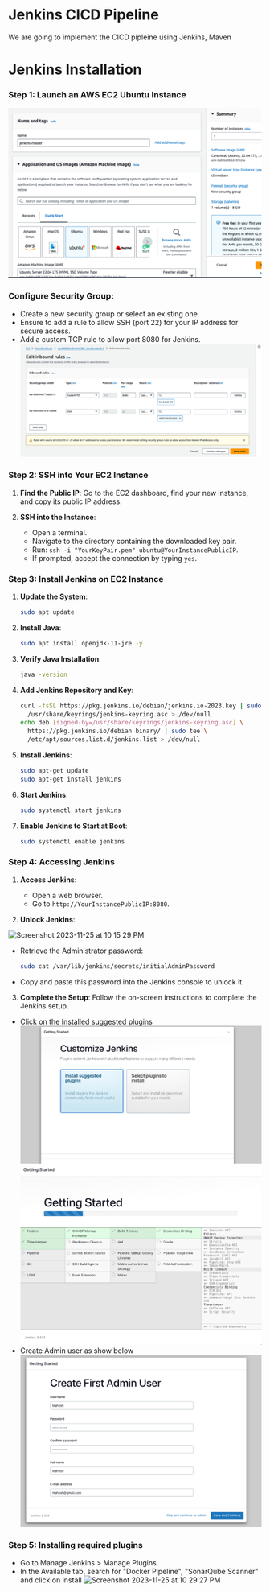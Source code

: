 
# Jenkins CICD Pipeline

We are going to implement the CICD pipleine using Jenkins, Maven



# Jenkins Installation

### Step 1: Launch an AWS EC2 Ubuntu Instance
![Alt text](image.png)
### Configure Security Group:

- Create a new security group or select an existing one.
- Ensure to add a rule to allow SSH (port 22) for your IP address for secure access.
- Add a custom TCP rule to allow port 8080 for Jenkins.
![Alt text](image-1.png)
### Step 2: SSH into Your EC2 Instance

1. **Find the Public IP**: Go to the EC2 dashboard, find your new instance, and copy its public IP address.

2. **SSH into the Instance**:
   - Open a terminal.
   - Navigate to the directory containing the downloaded key pair.
   - Run: `ssh -i "YourKeyPair.pem" ubuntu@YourInstancePublicIP`.
   - If prompted, accept the connection by typing `yes`.

### Step 3: Install Jenkins on EC2 Instance

1. **Update the System**:
   ```bash
   sudo apt update
   ```

2. **Install Java**:
   ```bash
   sudo apt install openjdk-11-jre -y
   ```

3. **Verify Java Installation**:
   ```bash
   java -version
   ```

4. **Add Jenkins Repository and Key**:
   ```bash
   curl -fsSL https://pkg.jenkins.io/debian/jenkins.io-2023.key | sudo tee \
     /usr/share/keyrings/jenkins-keyring.asc > /dev/null
   echo deb [signed-by=/usr/share/keyrings/jenkins-keyring.asc] \
     https://pkg.jenkins.io/debian binary/ | sudo tee \
     /etc/apt/sources.list.d/jenkins.list > /dev/null
   ```

5. **Install Jenkins**:
   ```bash
   sudo apt-get update
   sudo apt-get install jenkins
   ```

6. **Start Jenkins**:
   ```bash
   sudo systemctl start jenkins
   ```

7. **Enable Jenkins to Start at Boot**:
   ```bash
   sudo systemctl enable jenkins
   ```

### Step 4: Accessing Jenkins

1. **Access Jenkins**:
   - Open a web browser.
   - Go to `http://YourInstancePublicIP:8080`.

2. **Unlock Jenkins**:

![Screenshot 2023-11-25 at 10 15 29 PM](https://github.com/mahesh430/spring-boot/assets/16769593/cbd6ce3d-d6e5-4249-85ab-7df669946d68)
   - Retrieve the Administrator password:
     ```bash
     sudo cat /var/lib/jenkins/secrets/initialAdminPassword
     ```
   - Copy and paste this password into the Jenkins console to unlock it.

3. **Complete the Setup**: Follow the on-screen instructions to complete the Jenkins setup.
- Click on the Installed suggested plugins
![Alt text](image-3.png)
![Alt text](image-4.png)
- Create Admin user as show below 
![Alt text](image-5.png)

### Step 5: Installing required plugins
 - Go to Manage Jenkins > Manage Plugins.
 - In the Available tab, search for "Docker Pipeline", "SonarQube Scanner" and click on install
![Screenshot 2023-11-25 at 10 29 27 PM](https://github.com/mahesh430/spring-boot/assets/16769593/f190b836-c20a-45ad-be57-179f11a97f28)
